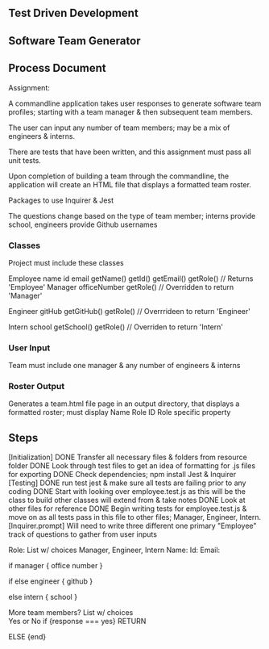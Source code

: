 ## Test Driven Development 
## Software Team Generator
## Process Document

Assignment:

A commandline application takes user responses to generate software team profiles; starting with a team manager & then subsequent team members. 

The user can input any number of team members; may be a mix of engineers & interns.

There are tests that have been written, and this assignment must pass all unit tests.

Upon completion of building a team through the commandline, the application will create an HTML file that displays a formatted team roster. 

Packages to use
Inquirer & Jest

The questions change based on the type of team member; interns provide school, engineers provide Github usernames


### Classes
Project must include these classes

Employee
    name
    id 
    email
    getName()
    getId()
    getEmail()
    getRole()   // Returns 'Employee'
Manager
    officeNumber
    getRole()   // Overridden to return 'Manager'

Engineer
    gitHub
    getGitHub()
    getRole()   // Overrrideen to return 'Engineer'

Intern
    school
    getSchool()
    getRole()   // Overriden to return 'Intern'

### User Input

Team must include one manager & any number of engineers & interns

### Roster Output

Generates a team.html file page in an output directory, that displays a formatted roster; must display
    Name
    Role
    ID
    Role specific property



## Steps

[Initialization]
DONE   Transfer all necessary files & folders from resource folder
DONE   Look through test files to get an idea of formatting for .js files for exporting
DONE  Check dependencies; npm install Jest & Inquirer
[Testing]
DONE   run test jest & make sure all tests are failing prior to any coding
DONE   Start with looking over employee.test.js as this will be the class to build other classes will extend from & take notes
DONE   Look at other files for reference
DONE   Begin writing tests for employee.test.js & move on as all tests pass in this file to other files; Manager, Engineer, Intern.
[Inquirer.prompt]
Will need to write three different one primary "Employee" track of questions to gather from user inputs

Role:   List w/ choices
        Manager, Engineer, Intern
Name:
Id:
Email:

if manager {  office number  }

if else engineer {  github  }

else intern { school }

More team members?     List w/ choices     
                        Yes or No
if {response === yes} RETURN

ELSE {end}
